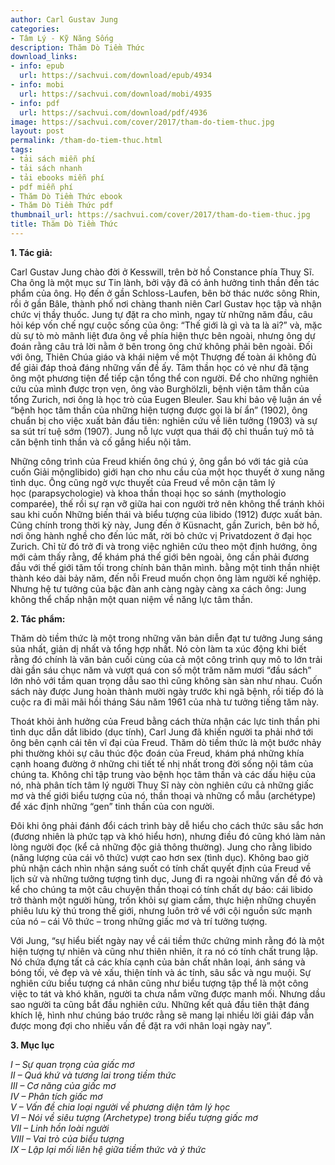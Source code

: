 ```yaml
---
author: Carl Gustav Jung
categories:
- Tâm Lý - Kỹ Năng Sống
description: Thăm Dò Tiềm Thức
download_links:
- info: epub
  url: https://sachvui.com/download/epub/4934
- info: mobi
  url: https://sachvui.com/download/mobi/4935
- info: pdf
  url: https://sachvui.com/download/pdf/4936
image: https://sachvui.com/cover/2017/tham-do-tiem-thuc.jpg
layout: post
permalink: /tham-do-tiem-thuc.html
tags:
- tải sách miễn phí
- tải sách nhanh
- tải ebooks miễn phí
- pdf miễn phí
- Thăm Dò Tiềm Thức ebook
- Thăm Dò Tiềm Thức pdf
thumbnail_url: https://sachvui.com/cover/2017/tham-do-tiem-thuc.jpg
title: Thăm Dò Tiềm Thức
---
```


 <div class="item-desc text-justify"> <p><strong>1. Tác giả:</strong></p><p>Carl Gustav Jung chào đời ở Kesswill, trên bờ hồ Constance phía Thuỵ Sĩ. Cha ông là một mục sư Tin lành, bởi vậy đã có ảnh hưởng tinh thần đến tác phẩm của ông. Họ đến ở gần Schloss-Laufen, bên bờ thác nước sông Rhin, rồi ở gần Bâle, thành phố nơi chàng thanh niên Carl Gustav học tập và nhận chức vị thầy thuốc. Jung tự đặt ra cho mình, ngay từ những năm đầu, câu hỏi kép vốn chế ngự cuộc sống của ông: “Thế giới là gì và ta là ai?” và, mặc dù sự tò mò mãnh liệt đưa ông về phía hiện thực bên ngoài, nhưng ông dự đoán rằng câu trả lời nằm ở bên trong ông chứ không phải bên ngoài. Đối với ông, Thiên Chúa giáo và khái niệm về một Thượng đế toàn ái không đủ để giải đáp thoả đáng những vấn đề ấy. Tâm thần học có vẻ như đã tặng ông một phương tiện để tiếp cận tổng thể con người. Để cho những nghiên cứu của mình được trọn vẹn, ông vào Burghölzli, bệnh viện tâm thần của tổng Zurich, nơi ông là học trò của Eugen Bleuler. Sau khi bảo vệ luận án về “bệnh học tâm thần của những hiện tượng được gọi là bí ẩn” (1902), ông chuẩn bị cho việc xuất bản đầu tiên: nghiên cứu về liên tưởng (1903) và sự sa sút trí tuệ sớm (1907). Jung nỗ lực vượt qua thái độ chỉ thuần tuý mô tả căn bệnh tinh thần và cố gắng hiểu nội tâm.</p><p>Những công trình của Freud khiến ông chú ý, ông gắn bó với tác giả của cuốn Giải mộnglibido) giới hạn cho nhu cầu của một học thuyết ở xung năng tình dục. Ông cũng ngờ vực thuyết của Freud về môn cận tâm lý học (parapsychologie) và khoa thần thoại học so sánh (mythologio comparée), thế rồi sự rạn vỡ giữa hai con người trở nên không thể tránh khỏi sau khi cuốn Những biến thái và biểu tượng của libido (1912) được xuất bản. Cũng chính trong thời kỳ này, Jung đến ở Küsnacht, gần Zurich, bên bờ hồ, nơi ông hành nghề cho đến lúc mất, rời bỏ chức vị Privatdozent ở đại học Zurich. Chỉ từ đó trở đi và trong việc nghiên cứu theo một định hướng, ông mới cảm thấy rằng, để khám phá thế giới bên ngoài, ông cần phải đương đầu với thế giới tăm tối trong chính bản thân mình. bằng một tinh thần nhiệt thành kéo dài bảy năm, đến nỗi Freud muốn chọn ông làm người kế nghiệp. Nhưng hệ tư tưởng của bậc đàn anh càng ngày càng xa cách ông: Jung không thể chấp nhận một quan niệm về năng lực tâm thần.</p><p><strong>2. Tác phẩm:</strong></p><p>Thăm dò tiềm thức là một trong những văn bản diễn đạt tư tưởng Jung sáng sủa nhất, giản dị nhất và tổng hợp nhất. Nó còn làm ta xúc động khi biết rằng đó chính là văn bản cuối cùng của cả một công trình quy mô to lớn trải dài gần sáu chục năm và vượt quá con số một trăm năm mươi “đầu sách” lớn nhỏ với tầm quan trọng dẫu sao thì cũng không sàn sàn như nhau. Cuốn sách này được Jung hoàn thành mười ngày trước khi ngã bệnh, rồi tiếp đó là cuộc ra đi mãi mãi hồi tháng Sáu năm 1961 của nhà tư tưởng tiếng tăm này.</p><p>Thoát khỏi ảnh hưởng của Freud bằng cách thừa nhận các lực tinh thần phi tình dục dẫn dắt libido (dục tính), Carl Jung đã khiến người ta phải nhớ tới ông bên cạnh cái tên vĩ đại của Freud. Thăm dò tiềm thức là một bước nhảy phi thường khỏi sự câu thúc độc đoán của Freud, khám phá những khía cạnh hoang đường ở những chi tiết tế nhị nhất trong đời sống nội tâm của chúng ta. Không chỉ tập trung vào bệnh học tâm thần và các dấu hiệu của nó, nhà phân tích tâm lý người Thuỵ Sĩ này còn nghiên cứu cả những giấc mơ và thế giới biểu tượng của nó, thần thoại và những cổ mẫu (archétype) để xác định những “gen” tinh thần của con người.</p><p>Đôi khi ông phải đánh đổi cách trình bày dễ hiểu cho cách thức sâu sắc hơn (đương nhiên là phức tạp và khó hiểu hơn), nhưng điều đó cũng khó làm nản lòng người đọc (kể cả những độc giả thông thường). Jung cho rằng libido (năng lượng của cái vô thức) vượt cao hơn sex (tình dục). Không bao giờ phủ nhận cách nhìn nhận sáng suốt có tính chất quyết định của Freud về lịch sử và những tưởng tượng tình dục, Jung đi ra ngoài những vấn đề đó và kể cho chúng ta một câu chuyện thần thoại có tính chất dự báo: cái libido trở thành một người hùng, trốn khỏi sự giam cầm, thực hiện những chuyến phiêu lưu kỳ thú trong thế giới, nhưng luôn trở về với cội nguồn sức mạnh của nó – cái Vô thức – trong những giấc mơ và trí tưởng tượng.</p><p>Với Jung, “sự hiểu biết ngày nay về cái tiềm thức chứng minh rằng đó là một hiện tượng tự nhiên và cũng như thiên nhiên, ít ra nó có tính chất trung lập. Nó chứa đựng tất cả các khía cạnh của bản chất nhân loại, ánh sáng và bóng tối, vẻ đẹp và vẻ xấu, thiện tính và ác tính, sâu sắc và ngu muội. Sự nghiên cứu biểu tượng cá nhân cũng như biểu tượng tập thể là một công việc to tát và khó khăn, người ta chưa nắm vững được manh mối. Nhưng dầu sao người ta cũng bắt đầu nghiên cứu. Những kết quả đầu tiên thật đáng khích lệ, hình như chúng báo trước rằng sẽ mang lại nhiều lời giải đáp vẫn được mong đợi cho nhiều vấn đề đặt ra với nhân loại ngày nay”.</p><p><strong>3. Mục lục</strong></p><p><em>I – Sự quan trọng của giấc mơ<br>II – Quá khứ và tương lai trong tiềm thức<br>III – Cơ năng của giấc mơ<br>IV – Phân tích giấc mơ<br>V – Vấn đề chia loại người về phương diện tâm lý học<br>VI – Nói về siêu tượng (Archetype) trong biểu tượng giấc mơ<br>VII – Linh hồn loài người<br>VIII – Vai trò của biểu tượng<br>IX – Lập lại mối liên hệ giữa tiềm thức và ý thức</em></p> </div>